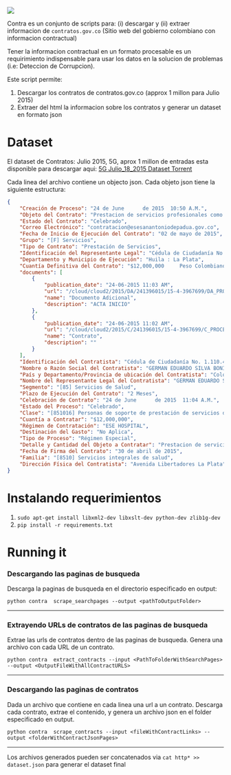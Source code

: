 ![](https://github.com/dav009/contra/blob/master/logo.gif?raw=true)

Contra es un conjunto de scripts para:  (i) descargar y (ii) extraer informacion de `contratos.gov.co` (Sitio web del gobierno colombiano con informacion contractual)
 
Tener la informacion contractual en un formato procesable es un requirimiento indispensable para usar los datos en la solucion de problemas (i.e: Deteccion de Corrupcion).


Este script permite:
 
1. Descargar los contratos de contratos.gov.co (approx 1 millon para Julio 2015)
2. Extraer del html la informacion sobre los contratos y generar un dataset en formato json

# Dataset

El dataset de Contratos: Julio 2015, 5G, aprox 1 millon de entradas esta disponible para descargar aqui: [5G Julio_18_2015 Dataset Torrent](https://github.com/dav009/contra/blob/master/datos_json_contratos_gov_co.torrent?raw=true)

Cada linea del archivo contiene un objecto json. Cada objeto json tiene la siguiente estructura:

```json
{
    "Creación de Proceso": "24 de June      de 2015  10:50 A.M.",
    "Objeto del Contrato": "Prestacion de servicios profesionales como como medico general, en las condiciones, areas y servicios requeridos",
    "Estado del Contrato": "Celebrado",
    "Correo Electrónico": "contratacion@esesanantoniodepadua.gov.co",
    "Fecha de Inicio de Ejecución del Contrato": "02 de mayo de 2015",
    "Grupo": "[F] Servicios",
    "Tipo de Contrato": "Prestación de Servicios",
    "Identificación del Representante Legal": "Cédula de Ciudadanía No. 1.110.479.226 Ibagué",
    "Departamento y Municipio de Ejecución": "Huila : La Plata",
    "Cuantía Definitiva del Contrato": "$12,000,000     Peso Colombiano",
    "documents": [
        {
            "publication_date": "24-06-2015 11:03 AM",
            "url": "/cloud/cloud2/2015/DA/241396015/15-4-3967699/DA_PROCESO_15-4-3967699_241396015_15194469.pdf",
            "name": "Documento Adicional",
            "description": "ACTA INICIO"
        },
        {
            "publication_date": "24-06-2015 11:02 AM",
            "url": "/cloud/cloud2/2015/C/241396015/15-4-3967699/C_PROCESO_15-4-3967699_241396015_15194424.pdf",
            "name": "Contrato",
            "description": ""
        }
    ],
    "Identificación del Contratista": "Cédula de Ciudadanía No. 1.110.479.226 Ibagué",
    "Nombre o Razón Social del Contratista": "GERMAN EDUARDO SILVA BONILLA",
    "País y Departamento/Provincia de ubicación del Contratista": "Colombia : Huila",
    "Nombre del Representante Legal del Contratista": "GERMAN EDUARDO SILVA BONILLA",
    "Segmento": "[85] Servicios de Salud",
    "Plazo de Ejecución del Contrato": "2 Meses",
    "Celebración de Contrato": "24 de June      de 2015  11:04 A.M.",
    "Estado del Proceso": "Celebrado",
    "Clase": "[851016] Personas de soporte de prestación de servicios de salud",
    "Cuantía a Contratar": "$12,000,000",
    "Régimen de Contratación": "ESE HOSPITAL",
    "Destinación del Gasto": "No Aplica",
    "Tipo de Proceso": "Régimen Especial",
    "Detalle y Cantidad del Objeto a Contratar": "Prestacion de servicios profesionales como como medico general, en las condiciones, areas y servicios requeridos",
    "Fecha de Firma del Contrato": "30 de abril de 2015",
    "Familia": "[8510] Servicios integrales de salud",
    "Dirección Física del Contratista": "Avenida Libertadores La Plata"
}
```


# Instalando requerimientos

1. `sudo apt-get install libxml2-dev libxslt-dev python-dev zlib1g-dev`
2. `pip install -r requirements.txt`
 
# Running it

### Descargando las paginas de busqueda

Descarga la paginas de busqueda en el directorio especificado en output:

`python contra  scrape_searchpages --output <pathToOutputFolder>`

--------------


### Extrayendo URLs de contratos de las paginas de busqueda

Extrae las urls de contratos dentro de las paginas de busqueda. Genera una archivo con cada URL de un contrato.

`python contra  extract_contracts --input <PathToFolderWithSearchPages> --output <OutputFileWithAllContractURLS>`

--------------

### Descargando las paginas de contratos

Dada un archivo que contiene en cada linea una url a un contrato. Descarga cada contrato, extrae el contenido, y genera un archivo json en el folder especificado en output.

`python contra  scrape_contracts --input <fileWithContractLinks> --output <folderWithContractJsonPages>`

--------------

Los archivos generados pueden ser concatenados via `cat http* >> dataset.json` para generar el dataset final